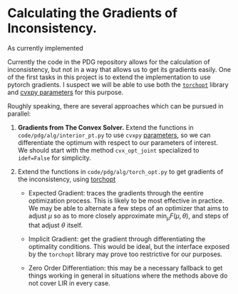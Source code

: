 # Calculating the Gradients of Inconsistency.

As currently implemented

Currently the code in the PDG repository allows for the calculation of inconsistency, but not in a way that allows us to get its gradients easily. One of the first tasks in this project is to extend the implementation to use pytorch gradients.  I suspect we will be able to use both the [`torchopt`](https://github.com/metaopt/torchopt) library and [cvxpy parameters](https://www.cvxpy.org/api_reference/cvxpy.expressions.html#parameter) for this purpose.

Roughly speaking, there are several approaches which can be pursued in parallel:

1. **Gradients from The Convex Solver.** Extend the functions in `code/pdg/alg/interior_pt.py` to use `cvxpy` [parameters](https://www.cvxpy.org/tutorial/dpp/index.html), so we can differentiate the optimum with respect to our parameters of interest.  
  We should start with the method `cvx_opt_joint` specialized to  `idef=False` for simplicity. 
  
2. Extend the functions in `code/pdg/alg/torch_opt.py` to get gradients of the inconsistency, using [torchopt](https://github.com/metaopt/torchopt)

    * Expected Gradient: traces the gradients through the eentire optimization process. This is likely to be most effective in practice. We may be able to alternate a few steps of an optimizer that aims to adjust $\mu$ so as to more closely approximate $\min_\mu F(\mu, \theta)$, and steps of that adjust $\theta$ itself. 
    
    * Implicit Gradient: get the gradient through differentiating the optimality conditions. This would be ideal, but the interface exposed by the `torchopt` library may prove too restrictive for our purposes. 
    
    * Zero Order Differentiation: this may be a necessary fallback to get things working in general in situations where the methods above do not cover LIR in every case. 
    
    
